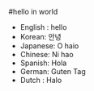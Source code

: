 #hello in world

- English : hello
- Korean: 안녕
- Japanese: O haio
- Chinese: Ni hao
- Spanish: Hola
- German: Guten Tag
- Dutch : Halo

